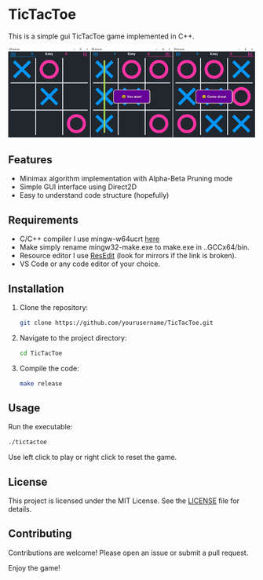 # TicTacToe

This is a simple gui TicTacToe game implemented in C++.

![Alt text](screenshot.png)


## Features

- Minimax algorithm implementation with Alpha-Beta Pruning mode
- Simple GUI interface using Direct2D
- Easy to understand code structure (hopefully)

## Requirements

- C/C++ compiler I use mingw-w64ucrt [here](https://winlibs.com/)
- Make simply rename mingw32-make.exe to make.exe in ..GCCx64/bin.
- Resource editor I use [ResEdit](http://www.resedit.net) (look for mirrors if the link is broken).
- VS Code or any code editor of your choice.

## Installation

1. Clone the repository:
    ```sh
    git clone https://github.com/yourusername/TicTacToe.git
    ```
2. Navigate to the project directory:
    ```sh
    cd TicTacToe
    ```
3. Compile the code:
    ```sh
    make release
    ```

## Usage

Run the executable:
```sh
./tictactoe
```

Use left click to play or right click to reset the game.


## License

This project is licensed under the MIT License. See the [LICENSE](LICENSE) file for details.

## Contributing

Contributions are welcome! Please open an issue or submit a pull request.

Enjoy the game!
